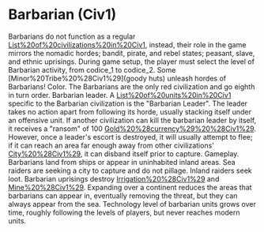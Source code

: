 # Barbarian (Civ1)

Barbarians do not function as a regular [List%20of%20civilizations%20in%20Civ1](civilization), instead, their role in the game mirrors the nomadic hordes; bandit, pirate, and rebel states; peasant, slave, and ethnic uprisings. During game setup, the player must select the level of Barbarian activity, from codice_1 to codice_2. Some [Minor%20Tribe%20%28Civ1%29](goody huts) unleash hordes of Barbarians!
Color.
The Barbarians are the only red civilization and go eighth in turn order.
Barbarian leader.
A [List%20of%20units%20in%20Civ1](unit) specific to the Barbarian civilization is the "Barbarian Leader". The leader takes no action apart from following its horde, usually stacking itself under an offensive unit. If another civilization can kill the barbarian leader by itself, it receives a "ransom" of 100 [Gold%20%28currency%29%20%28Civ1%29](Gold). However, once a leader's escort is destroyed, it will usually attempt to flee; if it can reach an area far enough away from other civilizations' [City%20%28Civ1%29](cities), it can disband itself prior to capture.
Gameplay.
Barbarians land from ships or appear in uninhabited inland areas. Sea raiders are seeking a city to capture and do not pillage. Inland raiders seek loot. Barbarian uprisings destroy [Irrigation%20%28Civ1%29](irrigation) and [Mine%20%28Civ1%29](mines).
Expanding over a continent reduces the areas that barbarians can appear in, eventually removing the threat, but they can always appear from the sea. Technology level of barbarian units grows over time, roughly following the levels of players, but never reaches modern units.